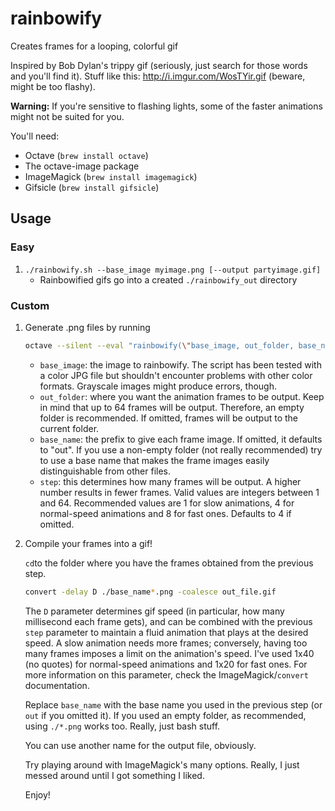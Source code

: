 # rainbowify
Creates frames for a looping, colorful gif

Inspired by Bob Dylan's trippy gif (seriously, just search for those words and
you'll find it). Stuff like this: http://i.imgur.com/WosTYir.gif (beware, might
be too flashy).

**Warning:** If you're sensitive to flashing lights, some of the faster
animations might not be suited for you.

You'll need:

- Octave (`brew install octave`)
- The octave-image package 
- ImageMagick (`brew install imagemagick`)
- Gifsicle (`brew install gifsicle`)

Usage
------------------------------

### Easy
1. `./rainbowify.sh --base_image myimage.png [--output partyimage.gif]`
    - Rainbowified gifs go into a created `./rainbowify_out` directory
### Custom

1. Generate .png files by running 
    ```bash
    octave --silent --eval "rainbowify(\"base_image, out_folder, base_name, step\")"
    ```

    - `base_image`: the image to rainbowify. The script has been tested with a color
      JPG file but shouldn't encounter problems with other color formats.
      Grayscale images might produce errors, though.
    - `out_folder`: where you want the animation frames to be output. Keep in
      mind that up to 64 frames will be output. Therefore, an empty folder is
      recommended. If omitted, frames will be output to the current folder.
    - `base_name`: the prefix to give each frame image. If omitted, it defaults
      to "out". If you use a non-empty folder (not really recommended) try to
      use a base name that makes the frame images easily distinguishable from
      other files.
    - `step`: this determines how many frames will be output. A higher number
      results in fewer frames. Valid values are integers between 1 and 64. 
      Recommended values are 1 for slow animations, 4 for normal-speed animations
      and 8 for fast ones. Defaults to 4 if omitted.

2. Compile your frames into a gif!

    `cd`to the folder where you have the frames obtained from the previous step.

     ```bash
     convert -delay D ./base_name*.png -coalesce out_file.gif
     ```

     The `D` parameter determines gif speed (in particular, how many millisecond
     each frame gets), and can be combined with the previous `step` parameter to
     maintain a fluid animation that plays at the desired speed. A slow
     animation needs more frames; conversely, having too many frames imposes a
     limit on the animation's speed. I've used 1x40 (no quotes) for normal-speed
     animations and 1x20 for fast ones. For more information on this parameter,
     check the ImageMagick/`convert` documentation.

     Replace `base_name` with the base name you used in the previous step (or
     `out` if you omitted it). If you used an empty folder, as recommended,
     using `./*.png` works too.  Really, just bash stuff. 

     You can use another name for the output file, obviously.

     Try playing around with ImageMagick's many options. Really, I just messed
     around until I got something I liked.

     Enjoy!

